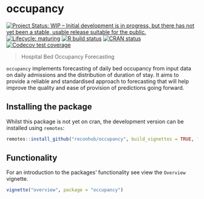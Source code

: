 
<!-- README.md is generated from README.Rmd. Please edit that file -->

# occupancy

<!-- badges: start -->

[![Project Status: WIP – Initial development is in progress, but there
has not yet been a stable, usable release suitable for the
public.](https://www.repostatus.org/badges/latest/wip.svg)](https://www.repostatus.org/#wip)
[![Lifecycle:
maturing](https://img.shields.io/badge/lifecycle-maturing-blue.svg)](https://www.tidyverse.org/lifecycle/#maturing)
[![R build
status](https://github.com/reconhub/occupancy/workflows/R-CMD-check/badge.svg)](https://github.com/reconhub/occupancy/actions)
[![CRAN
status](https://www.r-pkg.org/badges/version/occupancy)](https://CRAN.R-project.org/package=occupancy)
[![Codecov test
coverage](https://codecov.io/gh/reconhub/occupancy/branch/master/graph/badge.svg)](https://codecov.io/gh/reconhub/occupancy?branch=master)
<!-- badges: end -->

> Hospital Bed Occupancy Forecasting

`occupancy` implements forecasting of daily bed occupancy from input
data on daily admissions and the distribution of duration of stay. It
aims to provide a reliable and standardised approach to forecasting that
will help improve the quality and ease of provision of predictions going
forward.

## Installing the package

Whilst this package is not yet on cran, the development version can be
installed using `remotes`:

``` r
remotes::install_github("reconhub/occupancy", build_vignettes = TRUE, force = TRUE)
```

## Functionality

For an introduction to the packages’ functionality see view the
`Overview` vignette.

``` r
vignette("overview", package = "occupancy")
```
